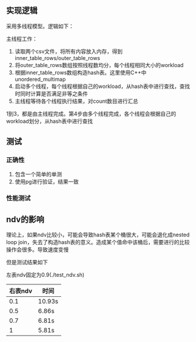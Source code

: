 ## 实现逻辑
采用多线程模型。逻辑如下：

主线程工作：
1. 读取两个csv文件，将所有内容放入内存，得到inner_table_rows/outer_table_rows
2. 将outer_table_rows数组按照线程数均分，每个线程相同大小的workload
3. 根据inner_table_rows数组构造hash表。这里使用C++中unordered_multimap
4. 启动多个线程，每个线程根据自己的workload，从hash表中进行查找，查找时同时计算是否满足非等之条件
5. 主线程等待各个线程执行结果，对count数目进行汇总

1到3，都是由主线程完成。第4步由多个线程完成，各个线程会根据自己的workload划分，从hash表中进行查找

## 测试
### 正确性
1. 包含一个简单的单测
2. 使用pg进行验证，结果一致

### 性能测试

## ndv的影响
理论上，如果ndv比较小，可能会导致hash表某个桶很大，可能会退化成nested loop
join，失去了构造hash表的意义。造成某个值命中该桶后，需要进行的比较操作会很多。导致速度变慢

但是测试结果如下

左表ndv固定为0.9(./test_ndv.sh)

右表ndv | 时间
-- | --
0.1 | 10.93s
0.5 | 6.86s
0.7 | 6.81s
1 |  5.81s
